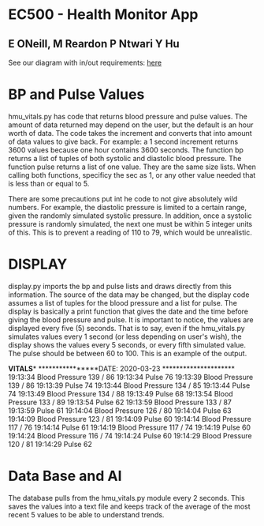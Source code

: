 EC500 - Health Monitor App 
======

## E ONeill, M Reardon P Ntwari Y Hu

See our diagram with in/out requirements: [here](https://docs.google.com/drawings/d/1FXb8c75xwbaKGcj1nLO9n2uSQYTBvNJJKbBac1Zvgxg/edit?usp=sharing)

# BP and Pulse Values
 
hmu_vitals.py has code that returns blood pressure and pulse values. The amount of data returned may depend on the user, but the default is an hour worth of data. The code takes the increment and converts that into amount of data values to give back. For example: a 1 second increment returns 3600 values because one hour contains 3600 seconds. 
The function bp returns a list of tuples of both systolic and diastolic blood pressure. 
The function pulse returns a list of one value.
They are the same size lists. 
When calling both functions, specificy the sec as 1, or any other value needed that is less than or equal to 5. 

There are some precautions put int he code to not give absolutely wild numbers. For example, the diastolic pressure is limited to a certain range, given the randomly simulated systolic pressure. 
In addition, once a systolic pressure is randomly simulated, the next one must be within 5 integer units of this. This is to prevent a reading of 110 to 79, which would be unrealistic. 

# DISPLAY
display.py imports the bp and pulse lists and draws directly from this information. The source of the data may be changed, but the display code assumes a list of tuples for the blood pressure and a list for pulse. 
The display is basically a print function that gives the date and the time before giving the blood pressure and pulse. 
It is important to notice, the values are displayed every five (5) seconds. That is to say, even if the hmu_vitals.py simulates values every 1 second (or less depending on user's wish), the display shows the values every 5 seconds, or every fifth simulated value.
The pulse should be between 60 to 100. 
This is an example of the output. 

************************VITALS*************************
****************DATE:  2020-03-23  *********************
19:13:34   Blood Pressure   139  /  86
19:13:34   Pulse  76
19:13:39   Blood Pressure   139  /  86
19:13:39   Pulse  74
19:13:44   Blood Pressure   134  /  85
19:13:44   Pulse  74
19:13:49   Blood Pressure   134  /  88
19:13:49   Pulse  68
19:13:54   Blood Pressure   133  /  89
19:13:54   Pulse  62
19:13:59   Blood Pressure   133  /  87
19:13:59   Pulse  61
19:14:04   Blood Pressure   126  /  80
19:14:04   Pulse  63
19:14:09   Blood Pressure   123  /  81
19:14:09   Pulse  60
19:14:14   Blood Pressure   117  /  76
19:14:14   Pulse  61
19:14:19   Blood Pressure   117  /  74
19:14:19   Pulse  60
19:14:24   Blood Pressure   116  /  74
19:14:24   Pulse  60
19:14:29   Blood Pressure   120  /  81
19:14:29   Pulse  62

# Data Base and AI
The database pulls from the hmu_vitals.py module every 2 seconds. This saves the values into a text file and keeps track of the average of the most recent 5 values to be able to understand trends.


